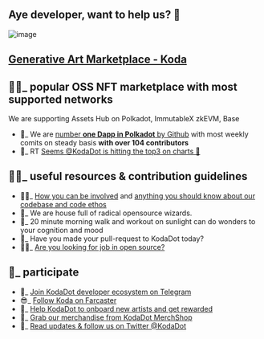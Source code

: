## Aye developer, want to help us? 👋

![image](https://github.com/kodadot/.github/assets/5887929/79d25bb6-ec66-4736-8112-06a48a82fa48)


[Generative Art Marketplace - Koda](https://kodadot.xyz)
---

🙋‍♀️_ **popular OSS NFT marketplace with most supported networks** 
-
We are supporting Assets Hub on Polkadot, ImmutableX zkEVM, Base

- 🥇_ We are [number **one Dapp in Polkadot** by Github](https://github.com/topics/polkadot) with most weekly comits on steady basis **with over 104 contributors** 
- 📸_ RT [Seems @KodaDot is hitting the top3 on charts 🥳](https://twitter.com/yangWao/status/1648316911116079105) 
 
👩‍💻_ **useful resources & contribution guidelines** 
---
- 🙇‍♀️_ [How you can be involved](https://github.com/kodadot/nft-gallery/blob/main/CONTRIBUTING.md) and [anything you should know about our codebase and code ethos](https://docs.kodadot.xyz) 
- 🧙_ We are house full of radical opensource wizards. 
- 🌅_ 20 minute morning walk and workout on sunlight can do wonders to your cognition and mood 
- 🔁_ Have you made your pull-request to KodaDot today?
- 👩‍🔬_ [Are you looking for job in open source?](https://github.com/kodadot/nft-gallery/blob/main/HIRING.md) 

🫶_ **participate**  
---
- 🙌_ [Join KodaDot developer ecosystem on Telegram](https://t.me/koda_eco) 
- 😎_ [Follow Koda on Farcaster ](https://warpcast.com/~/channel/koda)
- 🤑_ [Help KodaDot to onboard new artists and get rewarded](https://docs.kodadot.xyz/referral-program.html) 
- 👕_ [Grab our merchandise from KodaDot MerchShop](https://shop.kodadot.xyz) 
- 📰_ [Read updates & follow us on Twitter @KodaDot](https://twitter.com/kodadot) 

